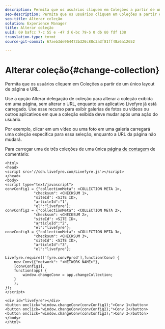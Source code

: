 ```yaml
---
description: Permita que os usuários cliquem em Coleções a partir de um único layout de página e URL.
seo-description: Permita que os usuários cliquem em Coleções a partir de um único layout de página e URL.
seo-title: Alterar coleção
solution: Experience Manager
title: Alterar coleção
uuid: 69 bafcc 7-c 55 e -47 d 6-bc 79-b 0 db 80 fdf 138
translation-type: tm+mt
source-git-commit: 67aeb3de964473b326c88c3a3f81ff48a6a12652

---
```



# Alterar coleção{#change-collection}

Permita que os usuários cliquem em Coleções a partir de um único layout de página e URL.

Use a opção Alterar delegação de coleção para alterar a coleção exibida em uma página, sem alterar o URL, enquanto um aplicativo Livefyre já está carregado. Use esse recurso para exibir galerias de fotos ou vídeos ou outros aplicativos em que a coleção exibida deve mudar após uma ação do usuário.

Por exemplo, clicar em um vídeo ou uma foto em uma galeria carregará uma coleção específica para essa seleção, enquanto a URL da página não mudará.

Para carregar uma de três coleções de uma única [página de contagem](/help/implementation/c-advanced-topics/t-display-comment-count.md) de comentário:

```
<html> 
<head> 
<script src='//cdn.livefyre.com/Livefyre.js'></script> 
</head> 
<body> 
<script type="text/javascript"> 
convConfig1 = {"collectionMeta": <COLLECTION META 1>, 
             "checksum": <CHECKSUM 1>, 
             "siteId": <SITE ID>, 
             "articleId":"1", 
             "el":"livefyre"}; 
convConfig2 = {"collectionMeta": <COLLECTION META 2>, 
             "checksum": <CHECKSUM 2>, 
             "siteId": <SITE ID>, 
             "articleId":"2", 
             "el":"livefyre"}; 
convConfig3 = {"collectionMeta": <COLLECTION META 3>, 
             "checksum": <CHECKSUM 3>, 
             "siteId": <SITE ID>, 
             "articleId":"3", 
             "el":"livefyre"}; 
  
Livefyre.require(['fyre.conv#prod'],function(Conv) { 
    new Conv({"network": "<NETWORK NAME>"}, 
    [convConfig1], 
    function(app) {  
        window.changeConv = app.changeCollection; 
    } 
    ); 
}); 
</script> 
  
<div id="livefyre"></div> 
<button onclick="window.changeConv(convConfig1);">Conv 1</button> 
<button onclick="window.changeConv(convConfig2);">Conv 2</button> 
<button onclick="window.changeConv(convConfig3);">Conv 3</button> 
</body> 
</html>
```

